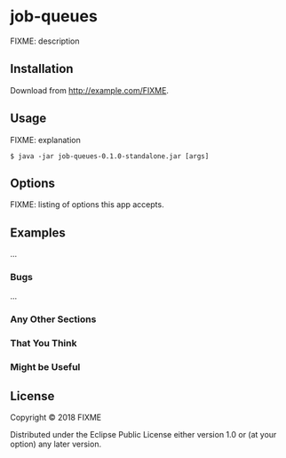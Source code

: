 # job-queues

FIXME: description

## Installation

Download from http://example.com/FIXME.

## Usage

FIXME: explanation

    $ java -jar job-queues-0.1.0-standalone.jar [args]

## Options

FIXME: listing of options this app accepts.

## Examples

...

### Bugs

...

### Any Other Sections
### That You Think
### Might be Useful

## License

Copyright © 2018 FIXME

Distributed under the Eclipse Public License either version 1.0 or (at
your option) any later version.
